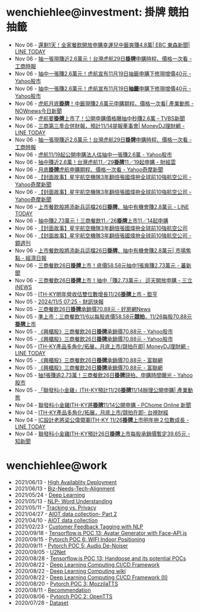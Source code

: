 # wenchiehlee@investment: 掛牌 競拍 抽籤 

<!-- rss start -->
- Nov 06 - [還剩1天！全家餐飲開放申購幸運兒中籤爽賺4.8萬| EBC 東森新聞| LINE TODAY](https://www.google.com/url?rct=j&sa=t&url=https://today.line.me/tw/v2/article/5yWyY2y&ct=ga&cd=CAIyIDAyOWU0YTc5M2ViOGJkZDQ6Y29tLnR3OnpoLVRXOlRX&usg=AOvVaw1uMT3d8EU886egjwGzKSLk)
- Nov 06 - [抽一張現賺近2.6萬元！台灣虎航29日<b>掛牌</b>申購時程、價格一次看 - 工商時報](https://www.google.com/url?rct=j&sa=t&url=https://www.ctee.com.tw/news/20241106701888-430201&ct=ga&cd=CAIyIGMyMDFhNDU4NzAzY2ViODg6Y29tLnR3OnpoLVRXOlRX&usg=AOvVaw2UIkN0TS2Th8itvqhYA4Kt)
- Nov 06 - [抽中一張賺2.6萬元！虎航宣布11月19日抽籤申購下修現增價40元 - Yahoo股市](https://www.google.com/url?rct=j&sa=t&url=https://tw.stock.yahoo.com/news/%25E6%258A%25BD%25E4%25B8%25AD%25E4%25B8%2580%25E5%25BC%25B5%25E8%25B3%25BA26%25E8%2590%25AC%25E5%2585%2583%25EF%25BC%2581%25E8%2599%258E%25E8%2588%25AA%25E5%25AE%25A3%25E5%25B8%258311%25E6%259C%258819%25E6%2597%25A5%25E6%258A%25BD%25E7%25B1%25A4%25E7%2594%25B3%25E8%25B3%25BC-%25E4%25B8%258B%25E4%25BF%25AE%25E7%258F%25BE%25E5%25A2%259E%25E5%2583%25B940%25E5%2585%2583-100147145.html&ct=ga&cd=CAIyIGMyMDFhNDU4NzAzY2ViODg6Y29tLnR3OnpoLVRXOlRX&usg=AOvVaw0Kss44MZx37k03vobQdzYd)
- Nov 06 - [抽中一張賺2.6萬元！虎航宣布11月19日<b>抽籤</b>申購下修現增價40元 - Yahoo股市](https://www.google.com/url?rct=j&sa=t&url=https://tw.stock.yahoo.com/news/%25E6%258A%25BD%25E4%25B8%25AD%25E4%25B8%2580%25E5%25BC%25B5%25E8%25B3%25BA26%25E8%2590%25AC%25E5%2585%2583%25EF%25BC%2581%25E8%2599%258E%25E8%2588%25AA%25E5%25AE%25A3%25E5%25B8%258311%25E6%259C%258819%25E6%2597%25A5%25E6%258A%25BD%25E7%25B1%25A4%25E7%2594%25B3%25E8%25B3%25BC-%25E4%25B8%258B%25E4%25BF%25AE%25E7%258F%25BE%25E5%25A2%259E%25E5%2583%25B940%25E5%2585%2583-100147145.html&ct=ga&cd=CAIyIDAyOWU0YTc5M2ViOGJkZDQ6Y29tLnR3OnpoLVRXOlRX&usg=AOvVaw0Kss44MZx37k03vobQdzYd)
- Nov 06 - [虎航月底<b>掛牌</b>！中籤現賺2.6萬元申購期程、價格一次看| 產業動態 - NOWnews今日新聞](https://www.google.com/url?rct=j&sa=t&url=https://www.nownews.com/news/6574815&ct=ga&cd=CAIyIDAyOWU0YTc5M2ViOGJkZDQ6Y29tLnR3OnpoLVRXOlRX&usg=AOvVaw2UaAg8FsLDEVTPqt0Gs2Ze)
- Nov 06 - [虎航要<b>掛牌</b>上市了！公開申購價格曝抽中秒賺2.6萬 - TVBS新聞](https://www.google.com/url?rct=j&sa=t&url=https://news.tvbs.com.tw/life/2677222&ct=ga&cd=CAIyIGMyMDFhNDU4NzAzY2ViODg6Y29tLnR3OnpoLVRXOlRX&usg=AOvVaw2YShw-6pPfTud4qT5QV9HG)
- Nov 06 - [三商第三季合併財報，預計11/14提報董事會| MoneyDJ理財網 - LINE TODAY](https://www.google.com/url?rct=j&sa=t&url=https://today.line.me/tw/v2/article/LX9XKva&ct=ga&cd=CAIyIGMyMDFhNDU4NzAzY2ViODg6Y29tLnR3OnpoLVRXOlRX&usg=AOvVaw3wW1ZxRr10BO3jE9uyiiSN)
- Nov 06 - [抽一張現賺近2.6萬元！台灣虎航29日<b>掛牌</b>申購時程、價格一次看 - 工商時報](https://www.google.com/url?rct=j&sa=t&url=https://www.ctee.com.tw/news/20241106701888-430201&ct=ga&cd=CAIyIDAyOWU0YTc5M2ViOGJkZDQ6Y29tLnR3OnpoLVRXOlRX&usg=AOvVaw2UIkN0TS2Th8itvqhYA4Kt)
- Nov 06 - [虎航11/19起公開申購法人估抽中一張賺2.6萬 - Yahoo股市](https://www.google.com/url?rct=j&sa=t&url=https://tw.stock.yahoo.com/news/%25E8%2599%258E%25E8%2588%25AA11-19%25E8%25B5%25B7%25E5%2585%25AC%25E9%2596%258B%25E7%2594%25B3%25E8%25B3%25BC-%25E6%25B3%2595%25E4%25BA%25BA%25E4%25BC%25B0%25E6%258A%25BD%25E4%25B8%25AD-%25E5%25BC%25B5%25E8%25B3%25BA2-6%25E8%2590%25AC-102427352.html&ct=ga&cd=CAIyIGMyMDFhNDU4NzAzY2ViODg6Y29tLnR3OnpoLVRXOlRX&usg=AOvVaw2zNbJ8_8Jek7yQ6s4RRa8Q)
- Nov 06 - [抽中賺近2.6萬！台灣虎航11／29<b>掛牌</b>11／19起申購 - 財經雲](https://www.google.com/url?rct=j&sa=t&url=https://finance.ettoday.net/news/2849919&ct=ga&cd=CAIyIGMyMDFhNDU4NzAzY2ViODg6Y29tLnR3OnpoLVRXOlRX&usg=AOvVaw2zayQDQ_HcvnGhank6IRJm)
- Nov 06 - [月底<b>掛牌</b>虎航申購期程、價格一次看 - Yahoo奇摩新聞](https://www.google.com/url?rct=j&sa=t&url=https://tw.news.yahoo.com/%25E6%259C%2588%25E5%25BA%2595%25E6%258E%259B%25E7%2589%258C-%25E8%2599%258E%25E8%2588%25AA%25E7%2594%25B3%25E8%25B3%25BC%25E6%259C%259F%25E7%25A8%258B-%25E5%2583%25B9%25E6%25A0%25BC-%25E6%25AC%25A1%25E7%259C%258B-095953268.html&ct=ga&cd=CAIyIGMyMDFhNDU4NzAzY2ViODg6Y29tLnR3OnpoLVRXOlRX&usg=AOvVaw3AzE8I4nGlRdN2rpdx5EjR)
- Nov 06 - [【封面故事】星宇航空機隊3年翻倍張國煒拚全球前10強航空公司 - Yahoo奇摩新聞](https://www.google.com/url?rct=j&sa=t&url=https://tw.news.yahoo.com/%25E5%25B0%2581%25E9%259D%25A2%25E6%2595%2585%25E4%25BA%258B-%25E6%2598%259F%25E5%25AE%2587%25E8%2588%25AA%25E7%25A9%25BA%25E6%25A9%259F%25E9%259A%258A3%25E5%25B9%25B4%25E7%25BF%25BB%25E5%2580%258D-%25E5%25BC%25B5%25E5%259C%258B%25E7%2585%2592%25E6%258B%259A%25E5%2585%25A8%25E7%2590%2583%25E5%2589%258D10%25E5%25BC%25B7%25E8%2588%25AA%25E7%25A9%25BA%25E5%2585%25AC%25E5%258F%25B8-212859157.html&ct=ga&cd=CAIyIGMyMDFhNDU4NzAzY2ViODg6Y29tLnR3OnpoLVRXOlRX&usg=AOvVaw2SfQU-pyiPwh6tI3GF27AR)
- Nov 06 - [【封面故事】星宇航空機隊3年翻倍張國煒拚全球前10強航空公司 - Yahoo奇摩新聞](https://www.google.com/url?rct=j&sa=t&url=https://tw.news.yahoo.com/%25E5%25B0%2581%25E9%259D%25A2%25E6%2595%2585%25E4%25BA%258B-%25E6%2598%259F%25E5%25AE%2587%25E8%2588%25AA%25E7%25A9%25BA%25E6%25A9%259F%25E9%259A%258A3%25E5%25B9%25B4%25E7%25BF%25BB%25E5%2580%258D-%25E5%25BC%25B5%25E5%259C%258B%25E7%2585%2592%25E6%258B%259A%25E5%2585%25A8%25E7%2590%2583%25E5%2589%258D10%25E5%25BC%25B7%25E8%2588%25AA%25E7%25A9%25BA%25E5%2585%25AC%25E5%258F%25B8-212859157.html&ct=ga&cd=CAIyIDAyOWU0YTc5M2ViOGJkZDQ6Y29tLnR3OnpoLVRXOlRX&usg=AOvVaw2SfQU-pyiPwh6tI3GF27AR)
- Nov 06 - [上市餐飲股將添新兵這檔26日<b>掛牌</b>、抽中有機會賺2.8萬元 - LINE TODAY](https://www.google.com/url?rct=j&sa=t&url=https://today.line.me/tw/v2/article/nX2X9eD&ct=ga&cd=CAIyIGMyMDFhNDU4NzAzY2ViODg6Y29tLnR3OnpoLVRXOlRX&usg=AOvVaw0oZ5y5bbuWwqC5-cUxCA3X)
- Nov 06 - [抽中賺2.73萬元！三商餐飲11／26<b>掛牌</b>上市11／14起申購](https://www.google.com/url?rct=j&sa=t&url=https://finance.ettoday.net/news/2848463&ct=ga&cd=CAIyImQ1NGU5NDllMDMxY2JiY2M6Y29tLnR3OnpoLVRXOlRXOlI&usg=AOvVaw2LhINMm8bxzcxpIxIDoirg)
- Nov 06 - [【封面故事】星宇航空機隊3年翻倍張國煒拚全球前10強航空公司](https://www.google.com/url?rct=j&sa=t&url=https://www.ftnn.com.tw/news/332674&ct=ga&cd=CAIyIGMyMDFhNDU4NzAzY2ViODg6Y29tLnR3OnpoLVRXOlRX&usg=AOvVaw3SCVHdbUk_a5ypeeSS41-3)
- Nov 06 - [【封面故事】星宇航空機隊3年翻倍張國煒拚全球前10強航空公司 - 鏡週刊](https://www.google.com/url?rct=j&sa=t&url=https://www.mirrormedia.mg/story/20241105fin001&ct=ga&cd=CAIyIGMyMDFhNDU4NzAzY2ViODg6Y29tLnR3OnpoLVRXOlRX&usg=AOvVaw1QYcmazN4QS8XBRC8k73x2)
- Nov 06 - [上市餐飲股將添新兵這檔26日<b>掛牌</b>、抽中有機會賺2.8萬元| 市場焦點 - 經濟日報](https://www.google.com/url?rct=j&sa=t&url=https://money.udn.com/money/story/5607/8339386&ct=ga&cd=CAIyImQ1NGU5NDllMDMxY2JiY2M6Y29tLnR3OnpoLVRXOlRXOlI&usg=AOvVaw1arWOV7HXzL-oB_2Maf_Tf)
- Nov 06 - [三商餐飲26日<b>掛牌</b>上市！底價58.58元抽中1張爽賺2.73萬元 - 蕃新聞](https://www.google.com/url?rct=j&sa=t&url=https://n.yam.com/Article/20241105638037&ct=ga&cd=CAIyImQ1NGU5NDllMDMxY2JiY2M6Y29tLnR3OnpoLVRXOlRXOlI&usg=AOvVaw3DVOxzrK3RhupP1dVL-T3H)
- Nov 06 - [三商餐飲26日<b>掛牌</b>上市！抽中「賺2.73萬元」 這天開放申購 - 三立iNEWS](https://www.google.com/url?rct=j&sa=t&url=https://stock.setn.com/news/1558785&ct=ga&cd=CAIyImQ1NGU5NDllMDMxY2JiY2M6Y29tLnR3OnpoLVRXOlRXOlI&usg=AOvVaw1oLq3RRNfHSCfI0kD4i_7f)
- Nov 05 - [ITH-KY明年營收估雙位數增長11/26<b>掛牌</b>上市 - 鉅亨](https://www.google.com/url?rct=j&sa=t&url=https://news.cnyes.com/news/id/5762344&ct=ga&cd=CAIyImQ1NGU5NDllMDMxY2JiY2M6Y29tLnR3OnpoLVRXOlRXOlI&usg=AOvVaw2xT16mBK_8JNcR43T8bdA8)
- Nov 05 - [2024/11/5 07:25 - 財訊快報](https://www.google.com/url?rct=j&sa=t&url=http://www.investor.com.tw/Mobile/content.asp%3FarticleNo%3D14202411050005&ct=ga&cd=CAIyIDAyOWU0YTc5M2ViOGJkZDQ6Y29tLnR3OnpoLVRXOlRX&usg=AOvVaw2Co3wj3pne0y0U5hYmYGkE)
- Nov 05 - [三商餐飲26日<b>掛牌</b>承銷價70.88元 - 好房網News](https://www.google.com/url?rct=j&sa=t&url=https://news.housefun.com.tw/news/article/162869443470.html&ct=ga&cd=CAIyImQ1NGU5NDllMDMxY2JiY2M6Y29tLnR3OnpoLVRXOlRXOlI&usg=AOvVaw02IR0xm-vhOrG0KI2r9k4N)
- Nov 05 - [準上市：三商餐飲11/6以每股底價58.58元<b>競拍</b>，11/26每股70.88元<b>掛牌</b>上市](https://www.google.com/url?rct=j&sa=t&url=https://fnc.ebc.net.tw/fncnews/else/179081&ct=ga&cd=CAIyIGMyMDFhNDU4NzAzY2ViODg6Y29tLnR3OnpoLVRXOlRX&usg=AOvVaw0BYGscrcZZXnZDVu068mxf)
- Nov 05 - [《興櫃股》三商餐飲26日<b>掛牌</b>承銷價70.88元 - Yahoo股市](https://www.google.com/url?rct=j&sa=t&url=https://tw.stock.yahoo.com/news/%25E8%2588%2588%25E6%25AB%2583%25E8%2582%25A1-%25E4%25B8%2589%25E5%2595%2586%25E9%25A4%2590%25E9%25A3%25B226%25E6%2597%25A5%25E6%258E%259B%25E7%2589%258C-%25E6%2589%25BF%25E9%258A%25B7%25E5%2583%25B970-88%25E5%2585%2583-000958754.html&ct=ga&cd=CAIyIGMyMDFhNDU4NzAzY2ViODg6Y29tLnR3OnpoLVRXOlRX&usg=AOvVaw34iRStVo8TjtF7XFKO_nh-)
- Nov 05 - [《興櫃股》三商餐飲26日<b>掛牌</b>承銷價70.88元 - Yahoo股市](https://www.google.com/url?rct=j&sa=t&url=https://tw.stock.yahoo.com/news/%25E8%2588%2588%25E6%25AB%2583%25E8%2582%25A1-%25E4%25B8%2589%25E5%2595%2586%25E9%25A4%2590%25E9%25A3%25B226%25E6%2597%25A5%25E6%258E%259B%25E7%2589%258C-%25E6%2589%25BF%25E9%258A%25B7%25E5%2583%25B970-88%25E5%2585%2583-000958754.html&ct=ga&cd=CAIyImQ1NGU5NDllMDMxY2JiY2M6Y29tLnR3OnpoLVRXOlRXOlI&usg=AOvVaw34iRStVo8TjtF7XFKO_nh-)
- Nov 05 - [ITH-KY產品多角化/拓展，月底上市/競拍在即| MoneyDJ理財網 - LINE TODAY](https://www.google.com/url?rct=j&sa=t&url=https://today.line.me/tw/v2/article/WBQawYv&ct=ga&cd=CAIyImQ1NGU5NDllMDMxY2JiY2M6Y29tLnR3OnpoLVRXOlRXOlI&usg=AOvVaw2M3eZRTu7J5A6TWMQzvT0U)
- Nov 05 - [《興櫃股》三商餐飲26日<b>掛牌</b>承銷價70.88元 - 富聯網](https://www.google.com/url?rct=j&sa=t&url=https://ww2.money-link.com.tw/realtimenews/NewsContent.aspx%3FSN%3D5643255001%26PU%3D1002&ct=ga&cd=CAIyIGMyMDFhNDU4NzAzY2ViODg6Y29tLnR3OnpoLVRXOlRX&usg=AOvVaw1ONv6mqaAbtOh-i0qWY4nH)
- Nov 05 - [《興櫃股》三商餐飲26日<b>掛牌</b>承銷價70.88元 - 富聯網](https://www.google.com/url?rct=j&sa=t&url=https://ww2.money-link.com.tw/realtimenews/NewsContent.aspx%3FSN%3D5643255001%26PU%3D1002&ct=ga&cd=CAIyIDAyOWU0YTc5M2ViOGJkZDQ6Y29tLnR3OnpoLVRXOlRX&usg=AOvVaw1ONv6mqaAbtOh-i0qWY4nH)
- Nov 05 - [抽1張賺逾2.73萬！三商餐飲26日<b>掛牌</b>競拍、申購時間曝光 - Yahoo股市](https://www.google.com/url?rct=j&sa=t&url=https://tw.stock.yahoo.com/news/%25E6%258A%25BD1%25E5%25BC%25B5%25E8%25B3%25BA%25E9%2580%25BE2-73%25E8%2590%25AC-%25E4%25B8%2589%25E5%2595%2586%25E9%25A4%2590%25E9%25A3%25B226%25E6%2597%25A5%25E6%258E%259B%25E7%2589%258C-%25E7%25AB%25B6%25E6%258B%258D-%25E7%2594%25B3%25E8%25B3%25BC%25E6%2599%2582%25E9%2596%2593%25E6%259B%259D%25E5%2585%2589-094138873.html&ct=ga&cd=CAIyImQ1NGU5NDllMDMxY2JiY2M6Y29tLnR3OnpoLVRXOlRXOlI&usg=AOvVaw1LmCdO0SNVBgZ-zBwlukiy)
- Nov 05 - [「聯發科小金雞」ITH-KY預計11/26<b>掛牌</b>11/14辦理公開申購| 產業動態](https://www.google.com/url?rct=j&sa=t&url=https://www.nownews.com/news/6572397&ct=ga&cd=CAIyImQ1NGU5NDllMDMxY2JiY2M6Y29tLnR3OnpoLVRXOlRXOlI&usg=AOvVaw1nRHLfvs3hEY-Qt9_aMn9P)
- Nov 04 - [聯發科小金雞ITH-KY將<b>掛牌</b>11/14公開申購 - PChome Online 新聞](https://www.google.com/url?rct=j&sa=t&url=https://news.pchome.com.tw/finance/nownews/20241104/index-73071048901448207003.html&ct=ga&cd=CAIyImQ1NGU5NDllMDMxY2JiY2M6Y29tLnR3OnpoLVRXOlRXOlI&usg=AOvVaw01sreFXVOHHV9_umWHiPzN)
- Nov 04 - [ITH-KY產品多角化/拓展，月底上市/競拍在即- 台視財經](https://www.google.com/url?rct=j&sa=t&url=https://www.ttv.com.tw/finance/view/%3Fi%3D112024041453CC106E72E87F4A0F88EA5B17D3EC148F0C0D%26from%3D587&ct=ga&cd=CAIyImQ1NGU5NDllMDMxY2JiY2M6Y29tLnR3OnpoLVRXOlRXOlI&usg=AOvVaw0kWGidn_qs4ggVHrNizJWh)
- Nov 04 - [IC設計老將梁公偉領軍ITH-KY 11/26<b>掛牌</b>上市明年拚２位數成長 - LINE TODAY](https://www.google.com/url?rct=j&sa=t&url=https://today.line.me/tw/v2/article/wJw01LG&ct=ga&cd=CAIyImQ1NGU5NDllMDMxY2JiY2M6Y29tLnR3OnpoLVRXOlRXOlI&usg=AOvVaw3jBRQMlM6vt7Eq9-ZTcU7O)
- Nov 04 - [聯發科小金雞ITH-KY預計26日<b>掛牌</b>上市每股承銷價暫定39.65元 - 知新聞](https://www.google.com/url?rct=j&sa=t&url=https://knews.com.tw/news/3661B9226D170A4C0C05FBB21B5E4BEC&ct=ga&cd=CAIyImQ1NGU5NDllMDMxY2JiY2M6Y29tLnR3OnpoLVRXOlRXOlI&usg=AOvVaw2hcTQv966U7hb3puCbzIuv)
<!-- rss end -->

# wenchiehlee@work
<!-- _feed1_ start -->
- 2021/06/13 - [High Availablity Deployment](https://wenchiehlee.github.io/mkdocs/blog/2021/06/high-availablity-deployment/)
- 2021/06/13 - [Biz-Needs-Tech-Alignment](https://wenchiehlee.github.io/mkdocs/blog/2021/06/biz-needs-tech-alignment/)
- 2021/05/24 - [Deep Learning](https://wenchiehlee.github.io/mkdocs/blog/2021/05/deep-learning/)
- 2021/05/13 - [NLP- Word Understanding](https://wenchiehlee.github.io/mkdocs/blog/2021/05/nlp--word-understanding/)
- 2021/05/11 - [Tracking vs. Privacy](https://wenchiehlee.github.io/mkdocs/blog/2021/05/tracking-vs-privacy/)
- 2021/04/27 - [AIOT data collection- Part 2](https://wenchiehlee.github.io/mkdocs/blog/2021/04/aiot-data-collection--part-2/)
- 2021/04/10 - [AIOT data collection](https://wenchiehlee.github.io/mkdocs/blog/2021/04/aiot-data-collection/)
- 2021/02/23 - [Customer Feedback Tagging with NLP](https://wenchiehlee.github.io/mkdocs/blog/2021/02/customer-feedback-tagging-with-nlp/)
- 2020/09/18 - [Tensorflow.js POC 13: Avatar Generator with Face-API.js](https://wenchiehlee.github.io/mkdocs/blog/2020/09/tensorflowjs-poc-13-avatar-generator-with-face-apijs/)
- 2020/09/15 - [Pytorch POC 6: WIFI Indoor Positioning](https://wenchiehlee.github.io/mkdocs/blog/2020/09/pytorch-poc-6-wifi-indoor-positioning/)
- 2020/09/11 - [Pytorch POC 5: Audio De-Noiser](https://wenchiehlee.github.io/mkdocs/blog/2020/09/pytorch-poc-5-audio-de-noiser/)
- 2020/09/05 - [U2Net](https://wenchiehlee.github.io/mkdocs/blog/2020/09/u2net/)
- 2020/08/28 - [Tensorflow.js POC 13: Handpose and its potential POCs](https://wenchiehlee.github.io/mkdocs/blog/2020/08/tensorflowjs-poc-13-handpose-and-its-potential-pocs/)
- 2020/08/22 - [Deep Learning Computing CI/CD Framework](https://wenchiehlee.github.io/mkdocs/blog/2020/08/deep-learning-computing-cicd-framework/)
- 2020/08/22 - [Deep Learning Computing wiki](https://wenchiehlee.github.io/mkdocs/blog/2020/08/deep-learning-computing-wiki/)
- 2020/08/22 - [Deep Learning Computing CI/CD Framework (II)](https://wenchiehlee.github.io/mkdocs/blog/2020/08/deep-learning-computing-cicd-framework-ii/)
- 2020/08/20 - [Pytorch POC 3: MozzilaTTS](https://wenchiehlee.github.io/mkdocs/blog/2020/08/pytorch-poc-3-mozzilatts/)
- 2020/08/11 - [Recommendation](https://wenchiehlee.github.io/mkdocs/blog/2020/08/recommendation/)
- 2020/08/06 - [Pytorch POC 2: OpenTTS](https://wenchiehlee.github.io/mkdocs/blog/2020/08/pytorch-poc-2-opentts/)
- 2020/07/28 - [Dataset](https://wenchiehlee.github.io/mkdocs/blog/2020/07/dataset/)
<!-- _feed1_ end -->

